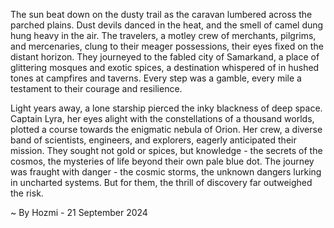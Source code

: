 
The sun beat down on the dusty trail as the caravan lumbered across the parched plains. Dust devils danced in the heat, and the smell of camel dung hung heavy in the air. The travelers, a motley crew of merchants, pilgrims, and mercenaries, clung to their meager possessions, their eyes fixed on the distant horizon. They journeyed to the fabled city of Samarkand, a place of glittering mosques and exotic spices, a destination whispered of in hushed tones at campfires and taverns. Every step was a gamble, every mile a testament to their courage and resilience.

Light years away, a lone starship pierced the inky blackness of deep space. Captain Lyra, her eyes alight with the constellations of a thousand worlds, plotted a course towards the enigmatic nebula of Orion. Her crew, a diverse band of scientists, engineers, and explorers, eagerly anticipated their mission. They sought not gold or spices, but knowledge - the secrets of the cosmos, the mysteries of life beyond their own pale blue dot. The journey was fraught with danger - the cosmic storms, the unknown dangers lurking in uncharted systems. But for them, the thrill of discovery far outweighed the risk. 

~ By Hozmi - 21 September 2024
